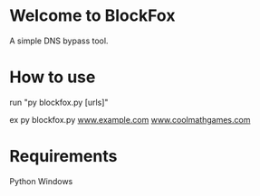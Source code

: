# Welcome to BlockFox
A simple DNS bypass tool.

# How to use

run "py blockfox.py [urls]"

ex py blockfox.py www.example.com www.coolmathgames.com

# Requirements

Python
Windows